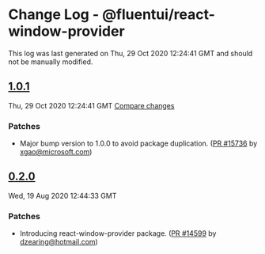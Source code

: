 # Change Log - @fluentui/react-window-provider

This log was last generated on Thu, 29 Oct 2020 12:24:41 GMT and should not be manually modified.

<!-- Start content -->

## [1.0.1](https://github.com/microsoft/fluentui/tree/@fluentui/react-window-provider_v1.0.1)

Thu, 29 Oct 2020 12:24:41 GMT 
[Compare changes](https://github.com/microsoft/fluentui/compare/@fluentui/react-window-provider_v0.3.2..@fluentui/react-window-provider_v1.0.1)

### Patches

- Major bump version to 1.0.0 to avoid package duplication. ([PR #15736](https://github.com/microsoft/fluentui/pull/15736) by xgao@microsoft.com)

## [0.2.0](https://github.com/microsoft/fluentui/tree/@fluentui/react-window-provider_v0.2.0)

Wed, 19 Aug 2020 12:44:33 GMT

### Patches

- Introducing react-window-provider package. ([PR #14599](https://github.com/microsoft/fluentui/pull/14599) by dzearing@hotmail.com)
